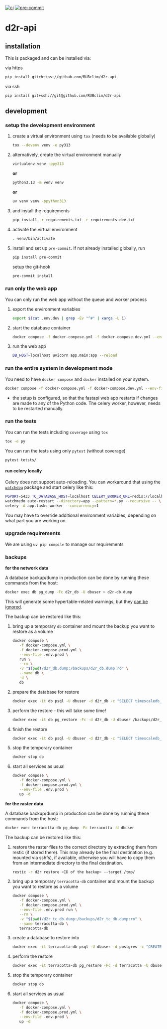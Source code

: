 [![ci](https://github.com/RUBclim/d2r-api/actions/workflows/CI.yaml/badge.svg)](https://github.com/RUBclim/d2r-api/actions/workflows/CI.yaml)
[![pre-commit](https://github.com/RUBclim/d2r-api/actions/workflows/pre-commit.yaml/badge.svg)](https://github.com/RUBclim/d2r-api/actions/workflows/pre-commit.yaml)

# d2r-api

## installation

This is packaged and can be installed via:

via https

```bash
pip install git+https://github.com/RUBclim/d2r-api
```

via ssh

```bash
pip install git+ssh://git@github.com/RUBclim/d2r-api
```

## development

### setup the development environment

1. create a virtual environment using `tox` (needs to be available globally)
   ```bash
   tox --devenv venv -e py313
   ```
1. alternatively, create the virtual environment manually
   ```bash
   virtualenv venv -ppy313
   ```
   **or**
   ```bash
   python3.13 -m venv venv
   ```
   **or**
   ```bash
   uv venv venv -ppython313
   ```
1. and install the requirements
   ```bash
   pip install -r requirements.txt -r requirements-dev.txt
   ```
1. activate the virtual environment
   ```bash
   . venv/bin/activate
   ```
1. install and set up `pre-commit`. If not already installed globally, run
   ```bash
   pip install pre-commit
   ```
   setup the git-hook
   ```bash
   pre-commit install
   ```

### run only the web app

You can only run the web app without the queue and worker process

1. export the environment variables
   ```bash
   export $(cat .env.dev | grep -Ev "^#" | xargs -L 1)
   ```
1. start the database container
   ```bash
   docker compose -f docker-compose.yml -f docker-compose.dev.yml --env-file .env.dev up -d db
   ```
1. run the web app
   ```bash
   DB_HOST=localhost uvicorn app.main:app --reload
   ```

### run the entire system in development mode

You need to have `docker compose` and `docker` installed on your system.

```bash
docker compose -f docker-compose.yml -f docker-compose.dev.yml --env-file .env.dev up -d
```

- the setup is configured, so that the fastapi web app restarts if changes are made to
  any of the Python code. The celery worker, however, needs to be restarted manually.

### run the tests

You can run the tests including `coverage` using `tox`

```bash
tox -e py
```

You can run the tests using only `pytest` (without coverage)

```
pytest tetsts/
```

#### run celery locally

Celery does not support auto-reloading. You can workaround that using the
[`watchdog`](https://pypi.org/project/watchdog/) package and start celery like this:

```bash
PGPORT=5433 TC_DATABASE_HOST=localhost CELERY_BROKER_URL=redis://localhost:6379/0 \
watchmedo auto-restart --directory=app --pattern=*.py --recursive -- \
celery -A app.tasks worker --concurrency=1
```

You may have to override additional environment variables, depending on what part you
are working on.

### upgrade requirements

We are using `uv pip compile` to manage our requirements

### backups

**for the network data**

A database backup/dump in production can be done by running these commands from the
host:

```bash
docker exec db pg_dump -Fc d2r_db -U dbuser > d2r-db.dump
```

This will generate some hypertable-related warnings, but they
[can be ignored](https://github.com/timescale/timescaledb/issues/1581).

The backup can be restored like this:

1. bring up a temporary `db` container and mount the backup you want to restore as a
   volume

   ```bash
   docker compose \
      -f docker-compose.yml \
      -f docker-compose.prod.yml \
      --env-file .env.prod \
      run \
      --rm \
      -v "$(pwd)/d2r_db.dump:/backups/d2r_db.dump:ro" \
      --name db \
      -d \
      db
   ```

1. prepare the database for restore

   ```bash
   docker exec -it db psql -U dbuser -d d2r_db -c "SELECT timescaledb_pre_restore();"
   ```

1. perform the restore - this will take some time!

   ```bash
   docker exec -it db pg_restore -Fc -d d2r_db -U dbuser /backups/d2r_db.dump
   ```

1. finish the restore

   ```bash
   docker exec -it db psql -U dbuser -d d2r_db -c "SELECT timescaledb_post_restore();"
   ```

1. stop the temporary container

   ```bash
   docker stop db
   ```

1. start all services as usual

   ```bash
   docker compose \
      -f docker-compose.yml \
      -f docker-compose.prod.yml \
      --env-file .env.prod \
      up -d
   ```

**for the raster data**

A database backup/dump in production can be done by running these commands from the
host:

```bash
docker exec terracotta-db pg_dump -Fc terracotta -U dbuser
```

The backup can be restored like this:

1. restore the raster files to the correct directory by extracting them from restic (if
   stored there). This may already be the final destination (e.g. mounted via sshfs), if
   available, otherwise you will have to copy them from an intermediate directory to the
   final destination.

   ```bash
   restic -r d2r restore <ID of the backup> --target /tmp/
   ```

1. bring up a temporary `terracotta-db` container and mount the backup you want to
   restore as a volume

   ```bash
   docker compose \
      -f docker-compose.yml \
      -f docker-compose.prod.yml \
      --env-file .env.prod run \
      --rm \
      -v "$(pwd)/d2r_tc_db.dump:/backups/d2r_tc_db.dump:ro" \
      --name terracotta-db \
      terracotta-db
   ```

1. create a database to restore into

   ```bash
   docker exec -it terracotta-db psql -U dbuser -d postgres -c "CREATE DATABASE terracotta;"
   ```

1. perform the restore

   ```bash
   docker exec -it terracotta-db pg_restore -Fc -d terracotta -U dbuser /backups/d2r_tc_db.dump
   ```

1. stop the temporary container

   ```bash
   docker stop db
   ```

1. start all services as usual

   ```bash
   docker compose \
      -f docker-compose.yml \
      -f docker-compose.prod.yml \
      --env-file .env.prod \
      up -d
   ```
